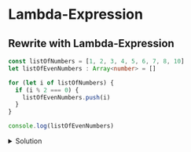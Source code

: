 #  Lambda-Expression
## Rewrite with Lambda-Expression

```typescript
const listOfNumbers = [1, 2, 3, 4, 5, 6, 7, 8, 10]
let listOfEvenNumbers : Array<number> = []

for (let i of listOfNumbers) {
  if (i % 2 === 0) {
    listOfEvenNumbers.push(i)
  }
}

console.log(listOfEvenNumbers)
```

<details>
<summary>Solution</summary>

```typescript
let evenNumbers = listOfNumbers.filter( i => i % 2 === 0)

console.log(evenNumbers)
```
</details>
